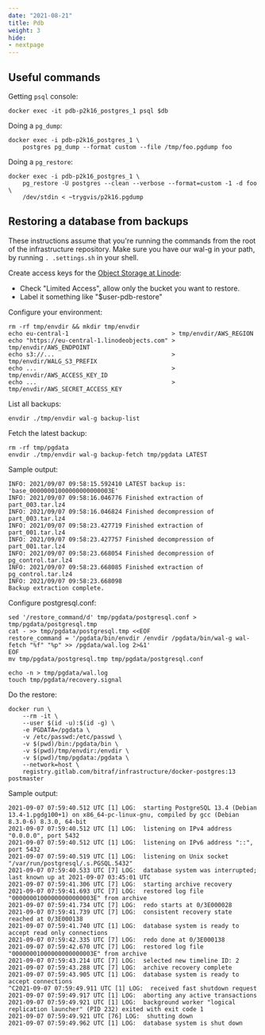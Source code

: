 ```yaml
---
date: "2021-08-21"
title: Pdb
weight: 3
hide:
- nextpage
---
```


## Useful commands

Getting `psql` console:

    docker exec -it pdb-p2k16_postgres_1 psql $db

Doing a `pg_dump`:

    docker exec -i pdb-p2k16_postgres_1 \
        postgres pg_dump --format custom --file /tmp/foo.pgdump foo 

Doing a `pg_restore`:

    docker exec -i pdb-p2k16_postgres_1 \
        pg_restore -U postgres --clean --verbose --format=custom -1 -d foo \
        /dev/stdin < ~trygvis/p2k16.pgdump

## Restoring a database from backups

These instructions assume that you're running the commands from the
root of the infrastructure repository.  Make sure you have our wal-g
in your path, by running `. .settings.sh` in your shell.

Create access keys for the [Object Storage at Linode](https://cloud.linode.com/object-storage/access-keys):

  * Check "Limited Access", allow only the bucket you want to restore.
  * Label it something like "$user-pdb-restore"

Configure your environment:

    rm -rf tmp/envdir && mkdir tmp/envdir
    echo eu-central-1                             > tmp/envdir/AWS_REGION
    echo "https://eu-central-1.linodeobjects.com" > tmp/envdir/AWS_ENDPOINT
    echo s3://...                                 > tmp/envdir/WALG_S3_PREFIX
    echo ...                                      > tmp/envdir/AWS_ACCESS_KEY_ID
    echo ...                                      > tmp/envdir/AWS_SECRET_ACCESS_KEY

List all backups:

    envdir ./tmp/envdir wal-g backup-list

Fetch the latest backup:

    rm -rf tmp/pgdata
    envdir ./tmp/envdir wal-g backup-fetch tmp/pgdata LATEST

Sample output:

    INFO: 2021/09/07 09:58:15.592410 LATEST backup is: 'base_00000001000000000000003E'
    INFO: 2021/09/07 09:58:16.046776 Finished extraction of part_003.tar.lz4
    INFO: 2021/09/07 09:58:16.046824 Finished decompression of part_003.tar.lz4
    INFO: 2021/09/07 09:58:23.427719 Finished extraction of part_001.tar.lz4
    INFO: 2021/09/07 09:58:23.427757 Finished decompression of part_001.tar.lz4
    INFO: 2021/09/07 09:58:23.668054 Finished decompression of pg_control.tar.lz4
    INFO: 2021/09/07 09:58:23.668085 Finished extraction of pg_control.tar.lz4
    INFO: 2021/09/07 09:58:23.668098
    Backup extraction complete.

Configure postgresql.conf:

    sed '/restore_command/d' tmp/pgdata/postgresql.conf > tmp/pgdata/postgresql.tmp 
    cat - >> tmp/pgdata/postgresql.tmp <<EOF
    restore_command = '/pgdata/bin/envdir /envdir /pgdata/bin/wal-g wal-fetch "%f" "%p" >> /pgdata/wal.log 2>&1'
    EOF
    mv tmp/pgdata/postgresql.tmp tmp/pgdata/postgresql.conf

    echo -n > tmp/pgdata/wal.log
    touch tmp/pgdata/recovery.signal

Do the restore:

    docker run \
        --rm -it \
        --user $(id -u):$(id -g) \
        -e PGDATA=/pgdata \
        -v /etc/passwd:/etc/passwd \
        -v $(pwd)/bin:/pgdata/bin \
        -v $(pwd)/tmp/envdir:/envdir \
        -v $(pwd)/tmp/pgdata:/pgdata \
        --network=host \
        registry.gitlab.com/bitraf/infrastructure/docker-postgres:13 postmaster


Sample output:

    2021-09-07 07:59:40.512 UTC [1] LOG:  starting PostgreSQL 13.4 (Debian 13.4-1.pgdg100+1) on x86_64-pc-linux-gnu, compiled by gcc (Debian 8.3.0-6) 8.3.0, 64-bit
    2021-09-07 07:59:40.512 UTC [1] LOG:  listening on IPv4 address "0.0.0.0", port 5432
    2021-09-07 07:59:40.512 UTC [1] LOG:  listening on IPv6 address "::", port 5432
    2021-09-07 07:59:40.519 UTC [1] LOG:  listening on Unix socket "/var/run/postgresql/.s.PGSQL.5432"
    2021-09-07 07:59:40.533 UTC [7] LOG:  database system was interrupted; last known up at 2021-09-07 03:45:01 UTC
    2021-09-07 07:59:41.306 UTC [7] LOG:  starting archive recovery
    2021-09-07 07:59:41.693 UTC [7] LOG:  restored log file "00000001000000000000003E" from archive
    2021-09-07 07:59:41.734 UTC [7] LOG:  redo starts at 0/3E000028
    2021-09-07 07:59:41.739 UTC [7] LOG:  consistent recovery state reached at 0/3E000138
    2021-09-07 07:59:41.740 UTC [1] LOG:  database system is ready to accept read only connections
    2021-09-07 07:59:42.335 UTC [7] LOG:  redo done at 0/3E000138
    2021-09-07 07:59:42.670 UTC [7] LOG:  restored log file "00000001000000000000003E" from archive
    2021-09-07 07:59:43.214 UTC [7] LOG:  selected new timeline ID: 2
    2021-09-07 07:59:43.288 UTC [7] LOG:  archive recovery complete
    2021-09-07 07:59:43.905 UTC [1] LOG:  database system is ready to accept connections
    ^C2021-09-07 07:59:49.911 UTC [1] LOG:  received fast shutdown request
    2021-09-07 07:59:49.917 UTC [1] LOG:  aborting any active transactions
    2021-09-07 07:59:49.921 UTC [1] LOG:  background worker "logical replication launcher" (PID 232) exited with exit code 1
    2021-09-07 07:59:49.921 UTC [76] LOG:  shutting down
    2021-09-07 07:59:49.962 UTC [1] LOG:  database system is shut down

